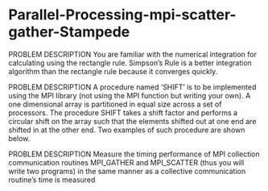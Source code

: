 # Parallel-Processing-mpi-scatter-gather-Stampede

PROBLEM DESCRIPTION
You are familiar with the numerical integration for calculating using the rectangle rule.
Simpson’s Rule is a better integration algorithm than the rectangle rule because it converges
quickly.

PROBLEM DESCRIPTION
A procedure named ‘SHIFT’ is to be implemented using the MPI library (not using the MPI
function but writing your own). A one dimensional array is partitioned in equal size across a
set of processors. The procedure SHIFT takes a shift factor and performs a circular shift on
the array such that the elements shifted out at one end are shifted in at the other end. Two
examples of such procedure are shown below.

PROBLEM DESCRIPTION
Measure the timing performance of MPI collection communication routines MPI_GATHER and MPI_SCATTER (thus you will write two programs) in the same manner as a collective communication routine’s time is measured
